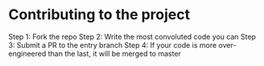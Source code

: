 # Contributing to the project

Step 1: Fork the repo Step 2: Write the most convoluted code you can Step 3:
Submit a PR to the entry branch Step 4: If your code is more over-engineered
than the last, it will be merged to master
